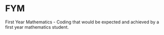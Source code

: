 # FYM
First Year Mathematics - Coding that would be expected and achieved by a first year mathematics student.
